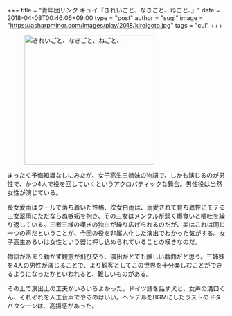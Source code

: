 +++
title = "青年団リンク キュイ『きれいごと、なきごと、ねごと、』"
date = 2018-04-08T00:46:06+09:00
type = "post"
author = "sugi"
image = "https://asharpminor.com/images/play/2018/kireigoto.jpg"
tags = "cui"
+++
<figure class="alignleft"><img src="/images/play/2018/kireigoto.jpg" alt="きれいごと、なきごと、ねごと、" style="width: 300px !important;"></figure>

まったく予備知識なしにみたが、女子高生三姉妹の物語で、しかも演じるのが男性で、かつ4人で役を回していくというアクロバティックな舞台。男性役は当然女性が演じている。

長女愛雨はクールで落ち着いた性格、次女白雨は、溺愛されて育ち異性にモテる三女翠雨にただならぬ嫉妬を抱き、その三女はメンタルが弱く爆食いと嘔吐を繰り返している。三者三様の嘆きの独白が繰り広げられるのだが、実はこれは同じ一つの声だということが、今回の役を非属人化した演出でわかった気がする。女子高生あるいは女性という器に押し込められていることの嘆きなのだ。

物語があまり動かず観念が飛び交う、演出がとても難しい戯曲だと思う。三姉妹を4人の男性が演じることで、より観客としてこの世界を十分楽しむことができるようになったかといわれると、難しいものがある。

その上で演出上の工夫がいろいろよかった。ドイツ語を話す犬と、女声の溝口くん、それぞれを人工音声でやるのはいい。ヘンデルをBGMにしたラストのドタバタシーンは、高揚感があった。
